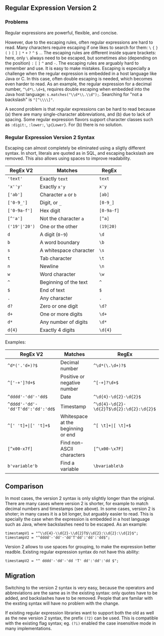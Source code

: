 ## Regular Expression Version 2

### Problems

Regular expressions are powerful, flexible, and concise.

However, due to the escaping rules, often regular expressions are hard to read.
Many characters require escaping if one likes to search for them:
`\` `{` `}` `(` `)` `[` `]` `|` `*` `+` `?` `^` `$` `.`.
The escaping rules are different inside square brackets: here, only `\` always need to be escaped,
but sometimes also (depending on the position) `:` `[` `]` `^` and `-`.
The escaping rules are arguably hard to remember and use. It is easy to make mistakes.
Escaping is especially a challenge when the regular expression is embedded in a host language like Java or C.
In this case, often double escaping is needed, which becomes even harder to read.
As an example, the regular expression for a decimal number, `^\d*\.\d+$`, 
requires double escaping when embedded into the Java host language: 
`s.matches("\\d*\\.\\d");`. Searching for "not a backslash" is `"[^\\\\]"`.

A second problem is that regular expressions can be hard to read because
(a) there are many single-character abbreviations, and (b) due to lack of spacing.
Some regular expression flavors support character classes such as `:digit:`, `:lower:`, `\p{Lower}`.
For (b) there is no solution.

### Regular Expression Version 2 Syntax

Escaping can almost completely be eliminated using a sligtly different syntax.
In short, literals are quoted as in SQL, and escaping backslash are removed.
This also allows using spaces to improve readability.


| RegEx V2         | Matches                | RegEx     |
|------------------|------------------------|-----------|
| `'text'`         | Exactly `text`         | `text`    | 
| `'x''y'`         | Exactly `x'y`          | `x'y`     |
| `['ab']`         | Character `a` or `b`   | `[ab]`    |
| `['0-9_']`       | Digit, or `_`          | `[0-9_]`  |
| `['0-9a-f']`     | Hex digit              | `[0-9a-f]`|
| `[^'a']`         | Not the character `a`  | `[^a]`    |
| `('19'\|'20')`   | One or the other       | `(19\|20)`|
| `d`              | A digit (`0`-`9`)      | `\d`      |
| `b`              | A word boundary        | `\b`      |
| `s`              | A whitespace character | `\s`      |
| `t`              | Tab character          | `\t`      |
| `n`              | Newline                | `\n`      |
| `w`              | Word character         | `\w`      |
| `^`              | Beginning of the text  | `^`       |
| `$`              | End of text            | `$`       |
| `.`              | Any character          | `.`       |
| `d?`             | Zero or one digit      | `\d?`     |
| `d+`             | One or more digits     | `\d+`     |
| `d*`             | Any number of digits   | `\d*`     |
| `d{4}`           | Exactly 4 digits       | `\d{4}`   |

Examples:

| RegEx V2                          | Matches                            | RegEx                                    |
|-----------------------------------|------------------------------------|------------------------------------------|
| `^d*('.'d+)?$`                    | Decimal number                     | `^\d*(\.\d+)?$`                          |
| `^['-+']?d+$`                     | Positive or negative number        | `^[-+]?\d+$`                             |
| `^dddd'-'dd'-'dd$`                | Date                               | `^\d{4}-\d{2}-\d{2}$`                    |
| `^dddd'-'dd'-'dd'T'dd':'dd':'dd$` | Timestamp                          | `^\d{4}-\d{2}-\d{2}T$\d{2}:\d{2}:\d{2}$` |
| `^[' 't]+\|[' 't]+$`              | Whitespace at the beginning or end | `^[ \t]+\|[ \t]+$`                       |
| `[^x00-x7f]`                      | Find non-ASCII characters          | `[^\x00-\x7F]`                           |
| `b'variable'b`                    | Find a variable                    | `\bvariable\b`                           | 

## Comparison

In most cases, the version 2 syntax is only slightly longer than the original.
There are many cases where version 2 is shorter, for example to match decimal numbers
and timestamps (see above). 
In some cases, version 2 is shoter; 
in many cases it is a bit longer, but arguably easier to read.
This is specially the case when the expression is embedded in a host language such as Java,
where backslashes need to be escaped. As an example:

    timestampV1 = "^\\d{4}-\\d{2}-\\d{2}T$\\d{2}:\\d{2}:\\d{2}$";
    timestampV2 = "^dddd'-'dd'-'dd'T'dd':'dd':'dd$";
    
Version 2 allows to use spaces for grouping, to make the expression better readble. 
Existing regular expression syntax do not have this ability:

    timestampV2 = "^ dddd'-'dd'-'dd 'T' dd':'dd':'dd $";

## Migration

Switching to the version 2 syntax is very easy, because
the operators and abbreviations are the same as in the existing syntax:
only quotes have to be added, and backslashes have to be removed.
People that are familar with the exsting syntax will have no problem
with the change.

If existing regular expression libraries want to support both 
the old as well as the new version 2 syntax, the prefix `(?2)` can be used.
This is compatible with the existing flag syntax; 
eg. `(?i)` enabled the case insensitive mode in many implementations.

